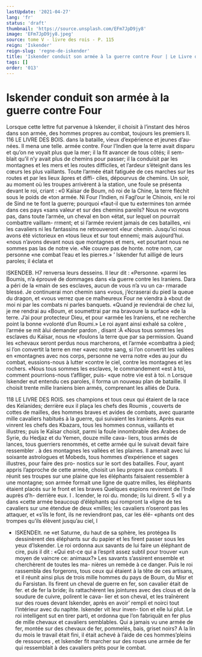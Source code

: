```yaml
---
lastUpdate: '2021-04-27'
lang: 'fr'
status: 'draft'
thumbnail: 'https://source.unsplash.com/EFm7JpD9jy8'
image: 'EFm7JpD9jy8.jpeg'
source: tome V - livre des rois - P. 115
reign: 'Iskender'
reign-slug: 'regne-de-iskender'
title: 'Iskender conduit son armée à la guerre contre Four | Le Livre des Rois | Shâhnâmeh'
tags: []
order: '013'
---
```


<!-- LTeX: language=fr -->

# Iskender conduit son armée à la guerre contre Four

Lorsque cette lettre fut parvenue à Iskender, il choisit à l’instant des héros dans son armée, des
hommes propres au combat, toujours les premiers Il.
116 LE LIVRE DES BOIS.
dans la bataille, vieux d’expérience et jeunes d’au-
nées. Il mena une telle. armée contre. Four l’Indien
que la terre avait disparu et qu’on ne voyait plus
que la mer; il la fit avancer de tous côtés; il sem- blait qu’il n’y avait plus de chemins pour passer; il
la conduisit par les montagnes et les mers et les routes difficiles, et l’ardeur s’éteignit dans les cœurs les
plus vaillants. Toute l’armée était fatiguée de ces
marches sur les routes et par les lieux âpres et diffi- ciles, dépourvus de chemins. Un soir, au moment où les troupes arrivèrent à la station, une foule se présenta devant le roi, criant : «0 Kaïsar de Boum,
nô roi de la Chine, la terre fléchit sous le poids de «ton armée. Ni Four l’lndien, ni Fagl’our le Chinois,
«ni le roi de Sind ne te font la guerre; pourquoi «faut-il que tu extermines ton armée dans ces pays «sans valeur et sur des chemins pareils? Nous ne «voyons pas, dans toute l’armée, un cheval en bon
«état, sur lequel on pourrait combattre vaillam- rrment; et si l’armée revient jamais de ces batailles,
«ni les cavaliers ni les fantassins ne retrouveront «leur chemin. Jusqu’ici nous avons été victorieux en
«tous lieux et sur tout ennemi; mais aujourd’hui. «nous n’avons devant nous que montagnes et mers,
«et pourtant nous ne sommes pas las de notre vie. «Ne couvre pas de honte. notre nom, car personne «ne combat l’eau et les pierres.» ’
Iskender fut ailligé de leurs paroles; il éclata et

lSKENDEB. H7 renversa leurs desseins. Il leur dit : «Personne.
«parmi les Boumis, n’a éprouvé de dommages dans
«la guerre contre les Iraniens. Dara a péri de la «main de ses esclaves, aucun de vous n’a vu un ca- rmarade blessé. Je continuerai mon chemin sans «vous, j’écraserai du pied la queue du dragon, et «vous verrez que ce malheureux Four ne viendra à «bout de moi ni par les combats ni parles banquets. «Quand je reviendrai de chez lui, je me rendrai au «Boum, et soumettrai par ma bravoure la surface «de la terre. J’ai pour protecteur Dieu, et pour «armée les Iraniens, et ne recherche point la bonne «volonté d’un Roumi.» Le roi ayant ainsi exhalé sa
colère , l’armée se mit àlui demander pardon , disant :À
«Nous tous sommes les esclaves du Kaïsar, nous ne «foulons la terre que par sa permission. Quand les «chevaux seront perdus nous marcherons, et l’armée «combattra à pied; si l’on convertit la terre en mer «avec notre sang, si l’on convertit les vallées en «montagnes avec nos corps, personne ne verra notre
«des au jour du combat, eussions-nous à lutter «contre le ciel, contre les montagnes et les rochers. «Nous tous sommes les esclaves, le commandement «est à toi, comment pourrions-nous t’aflliger, puis-
«que notre vie est à toi. n
Lorsque Iskender eut entendu ces paroles, il forma
un nouveau plan de bataille. Il choisit trente mille Iraniens bien armés, comprenant les alliés de Dura.

118 LE LIVRE DES ROIS.
ses champions et tous ceux qui étaient de la race des Keïanides; derrière eux il plaça les chefs des Roumis , couverts de cottes de mailles, des hommes braves et avides de combats, avec quarante mille cavaliers habitués à la guerre, qui suivaient les Iraniens. Après eux vinrent les chefs des Kbazars, tous les hommes connus, vaillants et illustres; puis le Kaïsar choisit, parmi la foule innombrable des Arabes de Syrie, du Hedjaz et du Yemen, douze mille cava- liers, tous armés de lances, tous guerriers renommés,
et cette armée qui le suivait devait faire ressembler
. à des montagnes les vallées et les plaines. Il amenait avec lui soixante astrologues et Mobeds, tous hommes
d’expérience et sages illustres, pour faire des pro- nostics sur le sort des batailles. Four, ayant appris l’approche de cette armée, choisit un lieu propre
aux combats. Il réunit ses troupes sur une plaine que les éléphants faisaient ressembler à une montagne;
son armée formait une ligne de quatre milles, les éléphants étaient placés sur le front et les braves
Quelques espions revinrent de l’Inde auprès d’h- derrière eux. I .
Icender, le roi du. monde; ils lui dirent. 5 «Il y a dans «cette armée beaucoup d’éléphants qui rompront la
«ligne de tes cavaliers sur une étendue de deux «milles; les cavaliers n’oseront pas les attaquer, et «s’ils le font, ils ne reviendront pas, car les élé- «phants ont des trompes qu’ils élèvent jusqu’au ciel,
l

- lSKENDEIt. ne «et Saturne, du haut de sa sphère, les protégea Ils
  dessinèrent des éléphants sur du papier et les firent passer sous les yeux d’Iskender. Le roi ordonna aux savants de lui faire un éléphant de cire, puis il dit : «Qui est-ce qui a l’esprit assez subtil pour trouver «un moyen de vaincre ce: animaux?» Les savants s’assirent ensemble et cherchèrent de toutes les ma- nières un remède à ce danger. Puis le roi rassembla des forgerons, tous ceux qui étaient à la tête de ces artisans, et il réunit ainsi plus de trois mille hommes
  du pays de Boum, du Misr et du Farsistan. Ils firent un cheval de guerre en fer, son cavalier était de fer. et de fer la bride; ils rattachèrent les jointures avec des clous et de la soudure de cuivre, polirent le cava- lier et son cheval, et les traînèrent sur des roues devant Iskender, après en avoir’ rempli et noirci tout
  l’intérieur avec du naphte. Iskender vit leur inven-
  tion et elle lui plut. Le roi intelligent sut en tirer parti, et ordonna que l’on fabriquât en fer plus de mille chevaux et cavaliers semblables. Qui a jamais vu une armée de fer, montée sur des chevaux de fer,
  pommelés, bais, griset noirs? A la lin du mois le travail était fini, il était achevé à l’aide de ces hommes’pleins de ressources , et Iskender fit marcher sur des roues une armée de fer qui ressemblait à des cavaliers prêts pour le combat.
